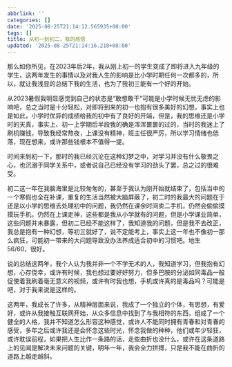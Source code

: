 ```yaml
---
abbrlink: ''
categories: []
date: '2025-08-25T21:14:12.565935+08:00'
tags: []
title: 从初一到初二，我的感悟
updated: '2025-08-25T21:14:16.218+08:00'
---
```

那么如你所见，在2023年后2年，我从刚上初一的学生变成了即将进入九年级的学生，这两年发生的事情以及对我人生的影响是比小学时期任何一次都多的，所以，就让我浅显的总结下我的生活，也为了我初三能有一个好的开始。

从2023暑假我明显感觉到自己的状态是“敢想敢干”可能是小学时候无忧无虑的影响吧，总之当时是十分轻松，对即将到来的初一也抱有很多美好的幻想，事实上也是如此，小学时优异的成绩给我的初中有了良好的开端，但是，我的思维还是小学时的天真，事实上、初一上学期后半段我的确是浑浑噩噩的过的，当时的我迷上了刷机赚钱，导致我经常熬夜，上课没有精神，班主任很严厉，所以学习情绪也低落，现在想来，或许那些钱根本不值得一提。

时间来到初一下，那时的我已经沉沦在这种幻梦之中，对学习并没有什么敬畏之心，也沉溺于同学关系中，或者说自己已经没有学习的劲头了罢，总之过的很难受。

初二这一年在我脑海里是比较匆匆的，甚至于我认为刚开始就结束了，包括当中的一个寒假也全在补课，重复的生活当然被大脑屏蔽了，初二时的我最大的问题在于还是以小学的思维去处理初中的问题，我仍然在课余时间卖二手机，仍然会偷偷摸摸玩手机，仍然在上课走神，这些都是我从小学就有的问题，但是小学课业简单，这些问题并未暴露，但初二已经不能这样了，我知道我的问题，但是我不去改正，我总是抱有一种幻想，等初三就好了，说不定能考上，事实上这一年也不像初一那么疯狂，可能初一带来的大问题导致没办法养成适合初中的习惯吧。地生 56/60，很好。

说的总结这两年，我个人认为我并非一个不学无术的人，我知道学习，但我抱有幻想，心存侥幸，或许有时候，我也想过要好好努力，但多巴胺的分泌如同毒品一般促使着我刷着毫无意义的视频，或许有时我也想，手机或许真的是毒品吗？可能是吧，对于我来说是这样的。

这两年，我成长了许多，从精神层面来说，我成了一个独立的个体，有思想，有爱好，或许从我接触互联网开始，从众多信息中找到了与我相符的东西，组成了一个健全的人格，我并不知道怎么形容这种感觉，或许人不能同时拥有青春和对青春的感受，多年之后或许我还是会怀念这些时光，怀念我做的种种，他们或年少轻狂，或许耽误前程，如果把人生比作一条路的话，走些曲折也没什么，或许在这条道路上的见闻是解决未来问题的关键，明年一年，我会全力拼搏，只是我不能在曲折的道路上越走越斜。
